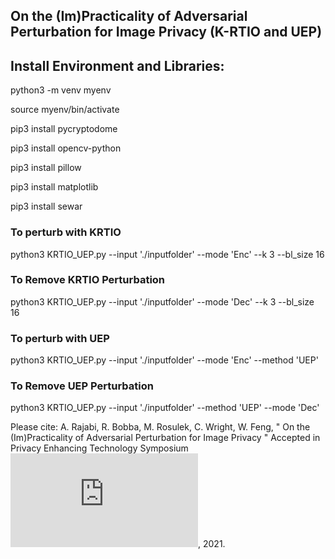 ## On the (Im)Practicality of Adversarial Perturbation for Image Privacy (K-RTIO and UEP)

## Install Environment and Libraries:

python3 -m venv myenv

source myenv/bin/activate

pip3 install pycryptodome

pip3 install opencv-python

pip3 install pillow

pip3 install matplotlib

pip3 install sewar

### To perturb with KRTIO 
python3 KRTIO_UEP.py --input './inputfolder' --mode 'Enc' --k 3 --bl_size 16 

### To Remove KRTIO Perturbation
python3 KRTIO_UEP.py --input './inputfolder' --mode 'Dec' --k 3 --bl_size 16 

### To perturb with UEP
python3 KRTIO_UEP.py --input  './inputfolder' --mode 'Enc' --method 'UEP'

### To Remove  UEP Perturbation
python3 KRTIO_UEP.py --input './inputfolder'   --method 'UEP' --mode 'Dec' 


Please cite: A. Rajabi, R. Bobba, M. Rosulek, C. Wright, W. Feng, " On the (Im)Practicality of Adversarial Perturbation for Image Privacy " Accepted in Privacy Enhancing Technology Symposium ![PETS](https://www.petsymposium.org/2021/files/papers/popets-2021-0006.pdf), 2021.

